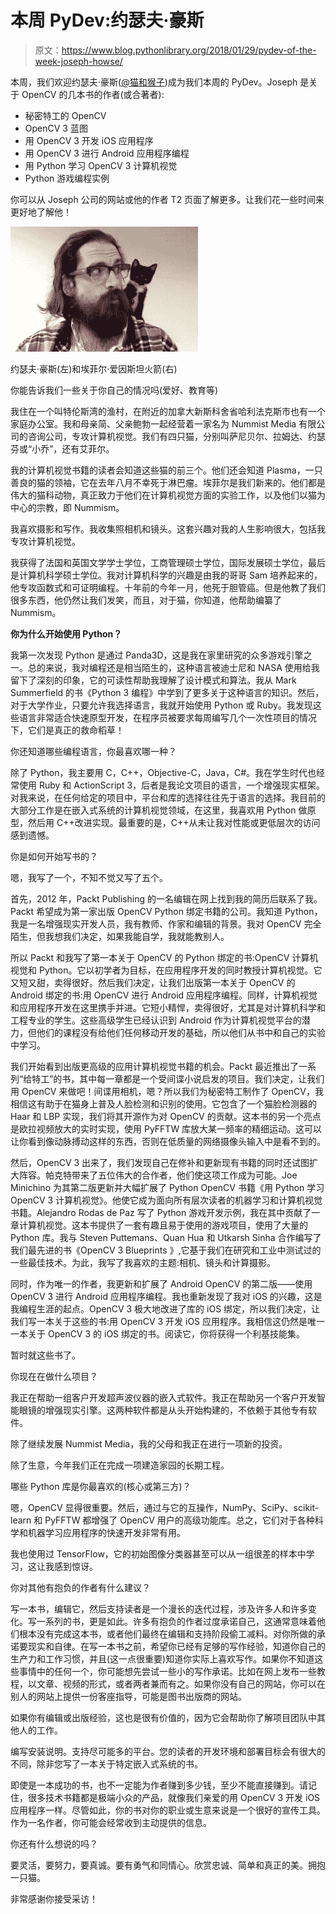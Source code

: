 # 本周 PyDev:约瑟夫·豪斯

> 原文：<https://www.blog.pythonlibrary.org/2018/01/29/pydev-of-the-week-joseph-howse/>

本周，我们欢迎约瑟夫·豪斯([@猫和猴子](https://twitter.com/catsandmonkeys))成为我们本周的 PyDev。Joseph 是关于 OpenCV 的几本书的作者(或合著者):

*   秘密特工的 OpenCV
*   OpenCV 3 蓝图
*   用 OpenCV 3 开发 iOS 应用程序
*   用 OpenCV 3 进行 Android 应用程序编程
*   用 Python 学习 OpenCV 3 计算机视觉
*   Python 游戏编程实例

你可以从 Joseph 公司的网站或他的作者 T2 页面了解更多。让我们花一些时间来更好地了解他！

![](img/58a28e9dae79b05d3b0a86b11b226a35.png)

约瑟夫·豪斯(左)和埃菲尔·爱因斯坦火箭(右)

你能告诉我们一些关于你自己的情况吗(爱好、教育等)

我住在一个叫特伦斯湾的渔村，在附近的加拿大新斯科舍省哈利法克斯市也有一个家庭办公室。我和母亲简、父亲鲍勃一起经营着一家名为 Nummist Media 有限公司的咨询公司，专攻计算机视觉。我们有四只猫，分别叫萨尼贝尔、拉姆达、约瑟芬或“小乔”，还有艾菲尔。

我的计算机视觉书籍的读者会知道这些猫的前三个。他们还会知道 Plasma，一只善良的猫的领袖，它在去年八月不幸死于淋巴瘤。埃菲尔是我们新来的。他们都是伟大的猫科动物，真正致力于他们在计算机视觉方面的实验工作，以及他们以猫为中心的宗教，即 Nummism。

我喜欢摄影和写作。我收集照相机和镜头。这套兴趣对我的人生影响很大，包括我专攻计算机视觉。

我获得了法国和英国文学学士学位，工商管理硕士学位，国际发展硕士学位，最后是计算机科学硕士学位。我对计算机科学的兴趣是由我的哥哥 Sam 培养起来的，他专攻函数式和可证明编程。十年前的今年一月，他死于胆管癌。但是他教了我们很多东西，他仍然让我们发笑，而且，对于猫，你知道，他帮助编纂了 Nummism。

**你为什么开始使用 Python？**

我第一次发现 Python 是通过 Panda3D，这是我在家里研究的众多游戏引擎之一。总的来说，我对编程还是相当陌生的，这种语言被迪士尼和 NASA 使用给我留下了深刻的印象，它的可读性帮助我理解了设计模式和算法。我从 Mark Summerfield 的书《Python 3 编程》中学到了更多关于这种语言的知识。然后，对于大学作业，只要允许我选择语言，我就开始使用 Python 或 Ruby。我发现这些语言非常适合快速原型开发，在程序员被要求每周编写几个一次性项目的情况下，它们是真正的救命稻草！

你还知道哪些编程语言，你最喜欢哪一种？

除了 Python，我主要用 C，C++，Objective-C，Java，C#。我在学生时代也经常使用 Ruby 和 ActionScript 3，后者是我论文项目的语言，一个增强现实框架。对我来说，在任何给定的项目中，平台和库的选择往往先于语言的选择。我目前的大部分工作是在嵌入式系统的计算机视觉领域，在这里，我喜欢用 Python 做原型，然后用 C++改进实现。最重要的是，C++从未让我对性能或更低层次的访问感到遗憾。

你是如何开始写书的？

嗯，我写了一个，不知不觉又写了五个。

首先，2012 年，Packt Publishing 的一名编辑在网上找到我的简历后联系了我。Packt 希望成为第一家出版 OpenCV Python 绑定书籍的公司。我知道 Python，我是一名增强现实开发人员，我有教师、作家和编辑的背景。我对 OpenCV 完全陌生，但我想我们决定，如果我能自学，我就能教别人。

所以 Packt 和我写了第一本关于 OpenCV 的 Python 绑定的书:OpenCV 计算机视觉和 Python。它以初学者为目标，在应用程序开发的同时教授计算机视觉。它又短又甜，卖得很好。然后我们决定，让我们出版第一本关于 OpenCV 的 Android 绑定的书:用 OpenCV 进行 Android 应用程序编程。同样，计算机视觉和应用程序开发在这里携手并进。它短小精悍，卖得很好，尤其是对计算机科学和工程专业的学生。这些高级学生已经认识到 Android 作为计算机视觉平台的潜力，但他们的课程没有给他们任何移动开发的基础，所以他们从书中和自己的实验中学习。

我们开始看到出版更高级的应用计算机视觉书籍的机会。Packt 最近推出了一系列“给特工”的书，其中每一章都是一个受间谍小说启发的项目。我们决定，让我们用 OpenCV 来做吧！间谍用相机，嗯？所以我们为秘密特工制作了 OpenCV，我相信这有助于在猫身上普及人脸检测和识别的使用。它包含了一个猫脸检测器的 Haar 和 LBP 实现，我们将其开源作为对 OpenCV 的贡献。这本书的另一个亮点是欧拉视频放大的实时实现，使用 PyFFTW 库放大某一频率的精细运动。这可以让你看到像动脉搏动这样的东西，否则在低质量的网络摄像头输入中是看不到的。

然后，OpenCV 3 出来了，我们发现自己在修补和更新现有书籍的同时还试图扩大阵容。帕克特带来了五位伟大的合作者，他们使这项工作成为可能。Joe Minichino 为其第二版更新并大幅扩展了 Python OpenCV 书籍《用 Python 学习 OpenCV 3 计算机视觉》。他使它成为面向所有层次读者的机器学习和计算机视觉书籍。Alejandro Rodas de Paz 写了 Python 游戏开发示例，我在其中贡献了一章计算机视觉。这本书提供了一套有趣且易于使用的游戏项目，使用了大量的 Python 库。我与 Steven Puttemans、Quan Hua 和 Utkarsh Sinha 合作编写了我们最先进的书《OpenCV 3 Blueprints 》,它基于我们在研究和工业中测试过的一些最佳技术。为此，我写了我喜欢的主题:相机、镜头和计算摄影。

同时，作为唯一的作者，我更新和扩展了 Android OpenCV 的第二版——使用 OpenCV 3 进行 Android 应用程序编程。我也重新发现了我对 iOS 的兴趣，这是我编程生涯的起点。OpenCV 3 极大地改进了库的 iOS 绑定，所以我们决定，让我们写一本关于这些的书:用 OpenCV 3 开发 iOS 应用程序。我相信这仍然是唯一一本关于 OpenCV 3 的 iOS 绑定的书。阅读它，你将获得一个利基技能集。

暂时就这些书了。

你现在在做什么项目？

我正在帮助一组客户开发超声波仪器的嵌入式软件。我正在帮助另一个客户开发智能眼镜的增强现实引擎。这两种软件都是从头开始构建的，不依赖于其他专有软件。

除了继续发展 Nummist Media，我的父母和我正在进行一项新的投资。

除了生意，今年我们正在完成一项建造家园的长期工程。

哪些 Python 库是你最喜欢的(核心或第三方)？

嗯，OpenCV 显得很重要。然后，通过与它的互操作，NumPy、SciPy、scikit-learn 和 PyFFTW 都增强了 OpenCV 用户的高级功能库。总之，它们对于各种科学和机器学习应用程序的快速开发非常有用。

我也使用过 TensorFlow，它的初始图像分类器甚至可以从一组很差的样本中学习，这让我感到惊讶。

你对其他有抱负的作者有什么建议？

写一本书，编辑它，然后支持读者是一个漫长的迭代过程，涉及许多人和许多变化。写一系列的书，更是如此。许多有抱负的作者过度承诺自己，这通常意味着他们根本没有完成这本书，或者他们最终在编辑和支持阶段偷工减料。对你所做的承诺要现实和自律。在写一本书之前，希望你已经有足够的写作经验，知道你自己的生产力和工作习惯，并且(这一点很重要)知道你实际上喜欢写作。如果你不知道这些事情中的任何一个，你可能想先尝试一些小的写作承诺。比如在网上发布一些教程，以文章、视频的形式，或者两者兼而有之。如果你没有自己的网站，你可以在别人的网站上提供一份客座指导，可能是图书出版商的网站。

如果你有编辑或出版经验，这也是很有价值的，因为它会帮助你了解项目团队中其他人的工作。

编写安装说明。支持尽可能多的平台。您的读者的开发环境和部署目标会有很大的不同，除非您写了一本关于特定嵌入式系统的书。

即使是一本成功的书，也不一定能为作者赚到多少钱，至少不能直接赚到。请记住，很多技术书籍都是极端小众的产品，就像我们亲爱的用 OpenCV 3 开发 iOS 应用程序一样。尽管如此，你的书对你的职业或生意来说是一个很好的宣传工具。作为一名作者，你可能会经常收到主动提供的信息。

你还有什么想说的吗？

要灵活，要努力，要真诚。要有勇气和同情心。欣赏忠诚、简单和真正的美。拥抱一只猫。

非常感谢你接受采访！